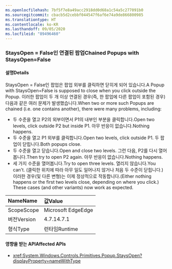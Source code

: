 ```yaml
---
ms.openlocfilehash: 7bf5f7e8a49acc2918dd0d68a1c54a5c277091b0
ms.sourcegitcommit: cbacb5d2cebbf044547f6af6e74a9de866800985
ms.translationtype: HT
ms.contentlocale: ko-KR
ms.lasthandoff: 09/05/2020
ms.locfileid: "89496460"
---
```

### <a name="chained-popups-with-staysopenfalse"></a><span data-ttu-id="735e9-101">StaysOpen = False인 연결된 팝업</span><span class="sxs-lookup"><span data-stu-id="735e9-101">Chained Popups with StaysOpen=False</span></span>

#### <a name="details"></a><span data-ttu-id="735e9-102">설명</span><span class="sxs-lookup"><span data-stu-id="735e9-102">Details</span></span>

<span data-ttu-id="735e9-103">StaysOpen = False인 팝업은 팝업 외부를 클릭하면 닫히게 되어 있습니다.</span><span class="sxs-lookup"><span data-stu-id="735e9-103">A Popup with StaysOpen=False is supposed to close when you click outside the Popup.</span></span> <span data-ttu-id="735e9-104">이러한 팝업이 두 개 이상 연결된 경우(즉, 한 팝업에 다른 팝업이 포함된 경우) 다음과 같은 여러 문제가 발생했습니다.</span><span class="sxs-lookup"><span data-stu-id="735e9-104">When two or more such Popups are chained (i.e. one contains another), there were many problems, including:</span></span><ul><li><span data-ttu-id="735e9-105">두 수준을 열고 P2의 외부이면서 P1의 내부인 부분을 클릭합니다.</span><span class="sxs-lookup"><span data-stu-id="735e9-105">Open two levels, click outside P2 but inside P1.</span></span>  <span data-ttu-id="735e9-106">아무 반응이 없습니다.</span><span class="sxs-lookup"><span data-stu-id="735e9-106">Nothing happens.</span></span></li><li><span data-ttu-id="735e9-107">두 수준을 열고 P1 외부를 클릭합니다.</span><span class="sxs-lookup"><span data-stu-id="735e9-107">Open two levels, click outside P1.</span></span>  <span data-ttu-id="735e9-108">두 팝업이 닫힙니다.</span><span class="sxs-lookup"><span data-stu-id="735e9-108">Both popups close.</span></span></li><li><span data-ttu-id="735e9-109">두 수준을 열고 닫습니다.</span><span class="sxs-lookup"><span data-stu-id="735e9-109">Open and close two levels.</span></span>  <span data-ttu-id="735e9-110">그런 다음, P2를 다시 열어봅니다.</span><span class="sxs-lookup"><span data-stu-id="735e9-110">Then try to open P2 again.</span></span>  <span data-ttu-id="735e9-111">아무 반응이 없습니다.</span><span class="sxs-lookup"><span data-stu-id="735e9-111">Nothing happens.</span></span></li><li><span data-ttu-id="735e9-112">세 가지 수준을 열어봅니다.</span><span class="sxs-lookup"><span data-stu-id="735e9-112">Try to open three levels.</span></span>  <span data-ttu-id="735e9-113">열리지 않습니다.</span><span class="sxs-lookup"><span data-stu-id="735e9-113">You can't.</span></span>  <span data-ttu-id="735e9-114">(클릭한 위치에 따라 아무 일도 일어나지 않거나 처음 두 수준이 닫힙니다.) 이러한 경우(및 다른 변형)는 이제 정상적으로 작동합니다.</span><span class="sxs-lookup"><span data-stu-id="735e9-114">(Either nothing happens or the first two levels close, depending on where you click.) These cases (and other variants) now work as expected.</span></span></li></ul>

| <span data-ttu-id="735e9-115">Name</span><span class="sxs-lookup"><span data-stu-id="735e9-115">Name</span></span>    | <span data-ttu-id="735e9-116">값</span><span class="sxs-lookup"><span data-stu-id="735e9-116">Value</span></span>       |
|:--------|:------------|
| <span data-ttu-id="735e9-117">Scope</span><span class="sxs-lookup"><span data-stu-id="735e9-117">Scope</span></span>   |<span data-ttu-id="735e9-118">Microsoft Edge</span><span class="sxs-lookup"><span data-stu-id="735e9-118">Edge</span></span>|
|<span data-ttu-id="735e9-119">버전</span><span class="sxs-lookup"><span data-stu-id="735e9-119">Version</span></span>|<span data-ttu-id="735e9-120">4.7.1</span><span class="sxs-lookup"><span data-stu-id="735e9-120">4.7.1</span></span>|
|<span data-ttu-id="735e9-121">형식</span><span class="sxs-lookup"><span data-stu-id="735e9-121">Type</span></span>|<span data-ttu-id="735e9-122">런타임</span><span class="sxs-lookup"><span data-stu-id="735e9-122">Runtime</span></span>|

#### <a name="affected-apis"></a><span data-ttu-id="735e9-123">영향을 받는 API</span><span class="sxs-lookup"><span data-stu-id="735e9-123">Affected APIs</span></span>

- <xref:System.Windows.Controls.Primitives.Popup.StaysOpen?displayProperty=nameWithType>

<!--

#### Affected APIs

- `P:System.Windows.Controls.Primitives.Popup.StaysOpen`

-->
